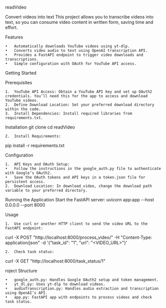 readVideo

Convert videos into text
This project allows you to transcribe videos into text, so you can consume video content in written form, saving time and effort.

Features

	•	Automatically downloads YouTube videos using yt-dlp.
	•	Converts video audio to text using OpenAI transcription API.
	•	Provides a FastAPI endpoint to trigger video downloads and transcriptions.
	•	Simple configuration with OAuth for YouTube API access.

Getting Started

Prerequisites

	1.	YouTube API Access: Obtain a YouTube API key and set up OAuth2 credentials. You’ll need this for the app to access and download YouTube videos.
	2.	Define Download Location: Set your preferred download directory within the code.
	3.	Install Dependencies: Install required libraries from requirements.txt.

Installation
git clone <repository-url>
cd readVideo

	2.	Install Requirements:
pip install -r requirements.txt

Configuration

	1.	API Keys and OAuth Setup:
	•	Follow the instructions in the google_auth.py file to authenticate with Google’s OAuth2.
	•	Save the OAuth tokens and API keys in a token.json file for persistent access.
	2.	Download Location: In download_video, change the download path variable to your preferred directory.

Running the Application
Start the FastAPI server:
uvicorn app:app --host 0.0.0.0 --port 8000


Usage

	1.	Use curl or another HTTP client to send the video URL to the FastAPI endpoint:

curl -X POST "http://localhost:8000/process_video/" -H "Content-Type: application/json" -d '{"task_id": "1", "url": "<VIDEO_URL>"}'

	2.	Check task status:
curl -X GET "http://localhost:8000/task_status/1"

roject Structure

	•	google_auth.py: Handles Google OAuth2 setup and token management.
	•	yt_dl.py: Uses yt-dlp to download videos.
	•	audioTranscription.py: Handles audio extraction and transcription using OpenAI’s API.
	•	app.py: FastAPI app with endpoints to process videos and check task status.